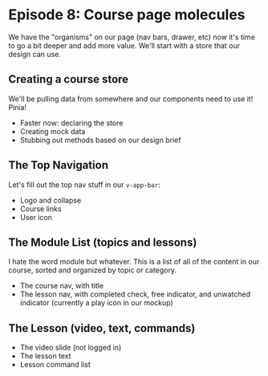 # Episode 8: Course page molecules
We have the "organisms" on our page (nav bars, drawer, etc) now it's time to go a bit deeper and add more value. We'll start with a store that our design can use.

## Creating a course store
We'll be pulling data from somewhere and our components need to use it! Pinia!

 - Faster now: declaring the store
 - Creating mock data
 - Stubbing out methods based on our design brief

## The Top Navigation
Let's fill out the top nav stuff in our `v-app-bar`:

 - Logo and collapse
 - Course links
 - User icon

## The Module List (topics and lessons)
I hate the word module but whatever. This is a list of all of the content in our course, sorted and organized by topic or category.
 
 - The course nav, with title
 - The lesson nav, with completed check, free indicator, and unwatched indicator (currently a play icon in our mockup)

## The Lesson (video, text, commands) 

 - The video slide (not logged in)
 - The lesson text
 - Lesson command list



